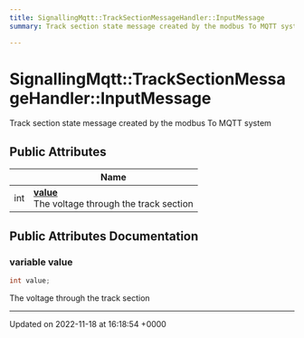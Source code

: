 ```yaml
---
title: SignallingMqtt::TrackSectionMessageHandler::InputMessage
summary: Track section state message created by the modbus To MQTT system 

---
```


# SignallingMqtt::TrackSectionMessageHandler::InputMessage



Track section state message created by the modbus To MQTT system 

## Public Attributes

|                | Name           |
| -------------- | -------------- |
| int | **[value](/SignallingSystem-doc/mainsystem/Classes/classSignallingMqtt_1_1TrackSectionMessageHandler_1_1InputMessage/#variable-value)** <br>The voltage through the track section  |

## Public Attributes Documentation

### variable value

```csharp
int value;
```

The voltage through the track section 

-------------------------------

Updated on 2022-11-18 at 16:18:54 +0000